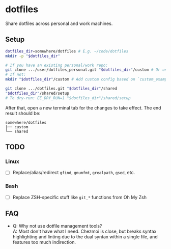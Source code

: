 # dotfiles

Share dotfiles across personal and work machines.

## Setup

```sh
dotfiles_dir=somewhere/dotfiles # E.g. ~/code/dotfiles
mkdir -p "$dotfiles_dir"

# If you have an existing personal/work repo:
git clone .../user/dotfiles_personal.git "$dotfiles_dir"/custom # Or user-company/dotfiles.git
# If not:
mkdir "$dotfiles_dir"/custom # Add custom config based on `custom_example`

git clone .../dotfiles.git "$dotfiles_dir"/shared
"$dotfiles_dir"/shared/setup
# To dry-run: EE_DRY_RUN=1 "$dotfiles_dir"/shared/setup
```

After that, open a new terminal tab for the changes to take effect. The end result should be:

```plain
somewhere/dotfiles
├── custom
└── shared
```

## TODO

### Linux

- [ ] Replace/alias/redirect `gfind`, `gnumfmt`, `grealpath`, `gsed`, etc.

### Bash

- [ ] Replace ZSH-specific stuff like `git_*` functions from Oh My Zsh

## FAQ

- Q: Why not use dotfile management tools? \
  A: Most don't have what I need. Chezmoi is close, but breaks syntax highlighting and linting
  due to the dual syntax within a single file, and features too much indirection.
